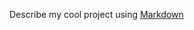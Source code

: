 Describe my cool project using [Markdown](http://warpedvisions.org/projects/markdown-cheat-sheet.md)
